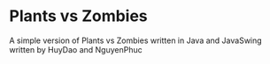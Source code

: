 # Plants vs Zombies

A simple version of Plants vs Zombies written in Java and JavaSwing
written by HuyDao and NguyenPhuc